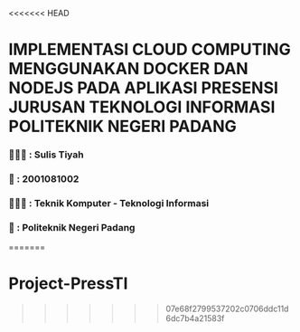 <<<<<<< HEAD
# IMPLEMENTASI CLOUD COMPUTING MENGGUNAKAN DOCKER DAN NODEJS PADA APLIKASI PRESENSI JURUSAN TEKNOLOGI INFORMASI POLITEKNIK NEGERI PADANG

### 👩🏻‍🎓 : Sulis Tiyah
### 📜 : 2001081002
### 👩🏻‍💻 : Teknik Komputer - Teknologi Informasi
### 📍 : Politeknik Negeri Padang
=======
# Project-PressTI
>>>>>>> 07e68f2799537202c0706ddc11d6dc7b4a21583f

